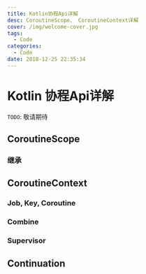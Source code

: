 ```yaml
---
title: Kotlin协程Api详解
desc: CoroutineScope、 CoroutineContext详解
cover: /img/welcome-cover.jpg
tags:
  - Code
categories:
  - Code
date: 2018-12-25 22:35:34
---
```


# Kotlin 协程Api详解

`TODO`: 敬请期待

## CoroutineScope
### 继承


## CoroutineContext
### Job, Key, Coroutine
### Combine
### Supervisor

## Continuation
